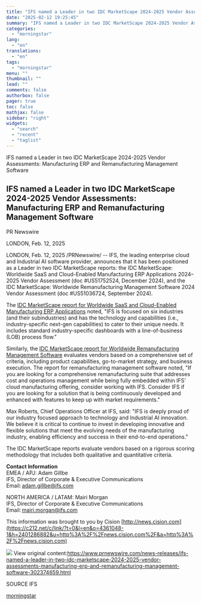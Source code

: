 ```yaml
---
title: "IFS named a Leader in two IDC MarketScape 2024-2025 Vendor Assessments: Manufacturing ERP and Remanufacturing Management Software"
date: "2025-02-12 19:25:45"
summary: "IFS named a Leader in two IDC MarketScape 2024-2025 Vendor Assessments: Manufacturing ERP and Remanufacturing Management Software IFS named a Leader in two IDC MarketScape 2024-2025 Vendor Assessments: Manufacturing ERP and Remanufacturing Management Software PR Newswire LONDON, Feb. 12, 2025 LONDON, Feb. 12, 2025 /PRNewswire/ -- IFS, the leading enterprise..."
categories:
  - "morningstar"
lang:
  - "en"
translations:
  - "en"
tags:
  - "morningstar"
menu: ""
thumbnail: ""
lead: ""
comments: false
authorbox: false
pager: true
toc: false
mathjax: false
sidebar: "right"
widgets:
  - "search"
  - "recent"
  - "taglist"
---
```


IFS named a Leader in two IDC MarketScape 2024-2025 Vendor Assessments: Manufacturing ERP and Remanufacturing Management Software

IFS named a Leader in two IDC MarketScape 2024-2025 Vendor Assessments: Manufacturing ERP and Remanufacturing Management Software
---------------------------------------------------------------------------------------------------------------------------------

PR Newswire

LONDON, Feb. 12, 2025


LONDON, Feb. 12, 2025 /PRNewswire/ -- IFS, the leading enterprise cloud and Industrial AI software provider, announces that it has been positioned as a Leader in two IDC MarketScape reports: the IDC MarketScape: Worldwide SaaS and Cloud-Enabled Manufacturing ERP Applications 2024–2025 Vendor Assessment (doc #US51752524, December 2024), and the IDC MarketScape: Worldwide Remanufacturing Management Software 2024 Vendor Assessment (doc #US51036724, September 2024).

The [IDC MarketScape report for Worldwide SaaS and Cloud-Enabled Manufacturing ERP Applications](https://c212.net/c/link/?t=0&l=en&o=4361048-1&h=2152414654&u=https%3A%2F%2Fwww.ifs.com%2Fassets%2Fanalyst%2Fifs-named-a-leader-in-2024-idc-cloud-enabled-manufacturing-erp-vendor-assessment%3Futm_campaign%3D1577-SE50-1082-MAN-CLD-2025-100%26utm_medium%3DPR%26utm_source%3D1135_-_PR%26utm_content%3DConnected_Manufacturing_PR_1&a=IDC+MarketScape+report+for+Worldwide+SaaS+and+Cloud-Enabled+Manufacturing+ERP+Applications) noted, "IFS is focused on six industries (and their subindustries) and has the technology and capabilities (i.e., industry-specific next-gen capabilities) to cater to their unique needs. It includes standard industry-specific dashboards with a line-of-business (LOB) process flow."

Similarly, the [IDC MarketScape report for Worldwide Remanufacturing Management Software](https://c212.net/c/link/?t=0&l=en&o=4361048-1&h=1024386734&u=https%3A%2F%2Fwww.ifs.com%2Fassets%2Fanalyst%2Fifs-idc-remanufacturing-vendor-assessment-2024%3Futm_campaign%3D1588-SE50-1082-MAN-CLD-2025-101%26utm_medium%3DPR%26utm_source%3D1135_-_PR%26utm_content%3DRemanufacturing_PR_1&a=IDC+MarketScape+report+for+Worldwide+Remanufacturing+Management+Software) evaluates vendors based on a comprehensive set of criteria, including product capabilities, go-to-market strategy, and business execution. The report for remanufacturing management software noted, "If you are looking for a comprehensive remanufacturing suite that addresses cost and operations management while being fully embedded within IFS' cloud manufacturing offering, consider working with IFS. Consider IFS if you are looking for a solution that is being continuously developed and enhanced with features to keep up with market requirements."

Max Roberts, Chief Operations Officer at IFS, said: "IFS is deeply proud of our industry focused approach to technology and Industrial AI innovation. We believe it is critical to continue to invest in developing innovative and flexible solutions that meet the evolving needs of the manufacturing industry, enabling efficiency and success in their end-to-end operations."

The IDC MarketScape reports evaluate vendors based on a rigorous scoring methodology that includes both qualitative and quantitative criteria.

**Contact Information**   
EMEA / APJ: Adam Gillbe   
IFS, Director of Corporate & Executive Communications   
Email: [adam.gillbe@ifs.com](mailto:adam.gillbe@ifs.com)

NORTH AMERICA / LATAM: Mairi Morgan   
IFS, Director of Corporate & Executive Communications   
Email: [mairi.morgan@ifs.com](mailto:mairi.morgan@ifs.com)

This information was brought to you by Cision [http://news.cision.com](https://c212.net/c/link/?t=0&l=en&o=4361048-1&h=2401286882&u=http%3A%2F%2Fnews.cision.com%2F&a=http%3A%2F%2Fnews.cision.com)

 ![](https://c212.net/c/img/favicon.png?sn=IO17685&sd=2025-02-12) View original content:<https://www.prnewswire.com/news-releases/ifs-named-a-leader-in-two-idc-marketscape-2024-2025-vendor-assessments-manufacturing-erp-and-remanufacturing-management-software-302374659.html>

SOURCE IFS

[morningstar](https://www.morningstar.com/news/pr-newswire/20250212io17685/ifs-named-a-leader-in-two-idc-marketscape-2024-2025-vendor-assessments-manufacturing-erp-and-remanufacturing-management-software)
